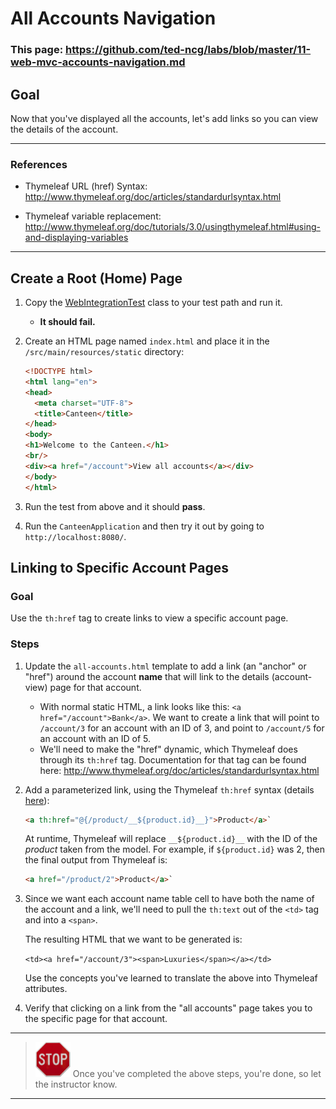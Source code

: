 # All Accounts Navigation

### This page: https://github.com/ted-ncg/labs/blob/master/11-web-mvc-accounts-navigation.md

## Goal

Now that you've displayed all the accounts, let's add links so you can view 
the details of the account.

----

### References

* Thymeleaf URL (href) Syntax: http://www.thymeleaf.org/doc/articles/standardurlsyntax.html

* Thymeleaf variable replacement: http://www.thymeleaf.org/doc/tutorials/3.0/usingthymeleaf.html#using-and-displaying-variables

----

## Create a Root (Home) Page

1. Copy the [WebIntegrationTest](WebIntegrationTest.java) class to your test path and run it.

   * **It should fail.**

1. Create an HTML page named `index.html` and place it in the `/src/main/resources/static` 
   directory:

    ```html
    <!DOCTYPE html>
    <html lang="en">
    <head>
      <meta charset="UTF-8">
      <title>Canteen</title>
    </head>
    <body>
    <h1>Welcome to the Canteen.</h1>
    <br/>
    <div><a href="/account">View all accounts</a></div>
    </body>
    </html>
    ```

1. Run the test from above and it should **pass**.

1. Run the `CanteenApplication` and then try it out by going to `http://localhost:8080/`.

## Linking to Specific Account Pages

### Goal

Use the `th:href` tag to create links to view a specific account page.

### Steps

1. Update the `all-accounts.html` template to add a link (an "anchor" or "href") around the account **name** that will link to the details (account-view) page for that account.

   * With normal static HTML, a link looks like this: `<a href="/account">Bank</a>`. We want to create a link that will point to `/account/3` for an account with an ID of 3, and point to `/account/5` for an account with an ID of 5.
   * We'll need to make the "href" dynamic, which Thymeleaf does through its `th:href` tag.
     Documentation for that tag can be found here: http://www.thymeleaf.org/doc/articles/standardurlsyntax.html

1. Add a parameterized link, using the Thymeleaf `th:href` syntax (details [here](http://www.thymeleaf.org/doc/tutorials/3.0/usingthymeleaf.html#preprocessing)):

    ```html
    <a th:href="@{/product/__${product.id}__}">Product</a>`
    ```

   At runtime, Thymeleaf will replace `__${product.id}__` with the ID of the *product* taken from the model.
   For example, if `${product.id}` was 2, then the final output from Thymeleaf is:
   
   ```html
   <a href="/product/2">Product</a>`
   ```
   
1. Since we want each account name table cell to have both the name of the account and a link, 
   we'll need to pull the `th:text` out of the `<td>` tag and into a `<span>`.

   The resulting HTML that we want to be generated is:

      `<td><a href="/account/3"><span>Luxuries</span></a></td>`
   
   Use the concepts you've learned to translate the above into Thymeleaf attributes.
   
1. Verify that clicking on a link from the "all accounts" page takes you to the specific page for that account.


----

> <img src="stop-sign.jpg" width="56" /> Once you've completed the above steps, you're done, so let the instructor know.

----
